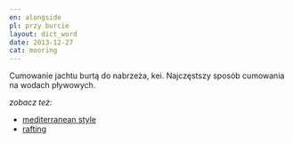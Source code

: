 ```yaml
---
en: alongside
pl: przy burcie 
layout: dict_word
date: 2013-12-27
cat: mooring
---
```


Cumowanie jachtu burtą do nabrzeża, kei. Najczęstszy sposób cumowania na wodach pływowych.

*zobacz też:*

* [mediterranean style](/dict/mediterranean-style.html)
* [rafting](/dict/rafting.html)